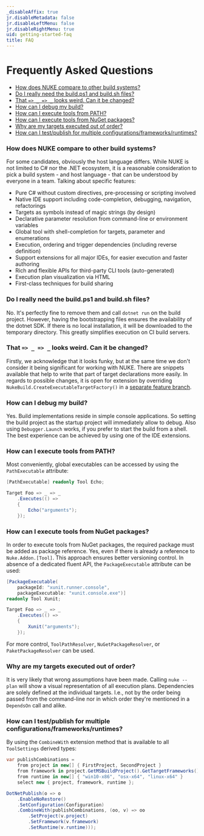 ```yaml
---
_disableAffix: true
jr.disableMetadata: false
jr.disableLeftMenu: false
jr.disableRightMenu: true
uid: getting-started-faq
title: FAQ
---
```


# Frequently Asked Questions

- [How does NUKE compare to other build systems?](#how-does-nuke-compare-to-other-build-systems)
- [Do I really need the build.ps1 and build.sh files?](#do-i-really-need-the-buildps1-and-buildsh-files)
- [That `=> _ => _` looks weird. Can it be changed?](#that-----looks-weird-can-it-be-changed)
- [How can I debug my build?](#how-can-i-debug-my-build)
- [How can I execute tools from PATH?](#how-can-i-execute-tools-from-path)
- [How can I execute tools from NuGet packages?](#how-can-i-execute-tools-from-nuget-packages)
- [Why are my targets executed out of order?](#why-are-my-targets-executed-out-of-order)
- [How can I test/publish for multiple configurations/frameworks/runtimes?](#how-can-i-testpublish-for-multiple-configurationsframeworksruntimes)

### How does NUKE compare to other build systems?

For some candidates, obviously the host language differs. While NUKE is not limited to C# nor the .NET ecosystem, it is a reasonable consideration to pick a build system - and host language - that can be understood by everyone in a team. Talking about specific features:

- Pure C# without custom directives, pre-processing or scripting involved
- Native IDE support including code-completion, debugging, navigation, refactorings
- Targets as symbols instead of magic strings (by design)
- Declarative parameter resolution from command-line or environment variables
- Global tool with shell-completion for targets, parameter and enumerations
- Execution, ordering and trigger dependencies (including reverse definition)
- Support extensions for all major IDEs, for easier execution and faster authoring
- Rich and flexible APIs for third-party CLI tools (auto-generated)
- Execution plan visualization via HTML
- First-class techniques for build sharing

### Do I really need the build.ps1 and build.sh files?

No. It's perfectly fine to remove them and call `dotnet run` on the build project. However, having the bootstrapping files ensures the availability of the dotnet SDK. If there is no local installation, it will be downloaded to the temporary directory. This greatly simplifies execution on CI build servers.

### That `=> _ => _` looks weird. Can it be changed?

Firstly, we acknowledge that it looks funky, but at the same time we don't consider it being significant for working with NUKE. There are snippets available that help to write that part of target declarations more easily. In regards to possible changes, it is open for extension by overriding `NukeBuild.CreateExecutableTargetFactory()` in a [separate feature branch](https://github.com/nuke-build/common/tree/feature/target-factory).

### How can I debug my build?

Yes. Build implementations reside in simple console applications. So setting the build project as the startup project will immediately allow to debug. Also using `Debugger.Launch` works, if you prefer to start the build from a shell. The best experience can be achieved by using one of the IDE extensions.

### How can I execute tools from PATH?

Most conveniently, global executables can be accessed by using the `PathExecutable` attribute:

```c#
[PathExecutable] readonly Tool Echo;

Target Foo => _ => _
    .Executes(() =>
    {
        Echo("arguments");
    });
```

### How can I execute tools from NuGet packages?

In order to execute tools from NuGet packages, the required package must be added as package reference. Yes, even if there is already a reference to `Nuke.Addon.[Tool]`. This approach ensures better versioning control. In absence of a dedicated fluent API, the `PackageExecutable` attribute can be used:

```c#
[PackageExecutable(
    packageId: "xunit.runner.console",
    packageExecutable: "xunit.console.exe")]
readonly Tool Xunit;

Target Foo => _ => _
    .Executes(() =>
    {
        Xunit("arguments");
    });
```

For more control, `ToolPathResolver`, `NuGetPackageResolver`, or `PaketPackageResolver` can be used.

### Why are my targets executed out of order?

It is very likely that wrong assumptions have been made. Calling `nuke --plan` will show a visual representation of all execution plans. Dependencies are solely defined at the individual targets. I.e., not by the order being passed from the command-line nor in which order they're mentioned in a `DependsOn` call and alike.

### How can I test/publish for multiple configurations/frameworks/runtimes?

By using the `CombineWith` extension method that is available to all `ToolSettings` derived types:

```c#
var publishCombinations =
    from project in new[] { FirstProject, SecondProject }
    from framework in project.GetMSBuildProject().GetTargetFrameworks()
    from runtime in new[] { "win10-x86", "osx-x64", "linux-x64" }
    select new { project, framework, runtime };

DotNetPublish(o => o
    .EnableNoRestore()
    .SetConfiguration(Configuration)
    .CombineWith(publishCombinations, (oo, v) => oo
        .SetProject(v.project)
        .SetFramework(v.framework)
        .SetRuntime(v.runtime)));
```

<!--
- Why is _external tool_ not working with NUKE?
- Is NUKE limited to .NET tools?
-->
